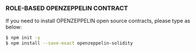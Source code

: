 ### ROLE-BASED OPENZEPPELIN CONTRACT

If you need to install OPENZEPPELIN open source contracts, please type as below: 

```bash
$ npm init -y
$ npm install --save-exact openzeppelin-solidity
```


